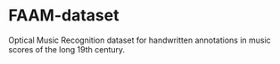 # FAAM-dataset
Optical Music Recognition dataset for handwritten annotations in music scores of the long 19th century.

